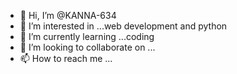 - 👋 Hi, I’m @KANNA-634
- 👀 I’m interested in ...web development and python
- 🌱 I’m currently learning ...coding
- 💞️ I’m looking to collaborate on ...
- 📫 How to reach me ...

<!---
KANNA-634/KANNA-634 is a ✨ special ✨ repository because its `README.md` (this file) appears on your GitHub profile.
You can click the Preview link to take a look at your changes.
--->
